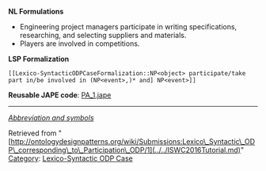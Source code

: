 __NL Formulations__



* Engineering project managers participate in writing specifications, researching, and selecting suppliers and materials.
* Players are involved in competitions.


  

__LSP Formalization__




```
[[Lexico-SyntacticODPCaseFormalization::NP<object> participate/take part in/be involved in (NP<event>,)* and] NP<event>]]

```

__Reusable JAPE code__: [PA\_1.jape](../../images/d/dc/PA_1.jape "PA 1.jape")





---


_[Abbreviation and symbols](../../Community/LSPSymbols.md "Community:LSPSymbols")_





Retrieved from "[http://ontologydesignpatterns.org/wiki/Submissions:Lexico\_Syntactic\_ODP\_corresponding\_to\_Participation\_ODP/1](../../ISWC2016Tutorial.md)"
 [Category](http://ontologydesignpatterns.org/wiki/Special:Categories "Special:Categories"): [Lexico-Syntactic ODP Case](../../Category/Lexico-Syntactic_ODP_Case.md "Category:Lexico-Syntactic ODP Case")